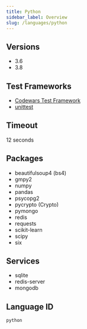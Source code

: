 ```yaml
---
title: Python
sidebar_label: Overview
slug: /languages/python
---
```



## Versions

- 3.6
- 3.8

## Test Frameworks

- [Codewars Test Framework](/languages/python/codewars-test)
- [unittest](/languages/python/unittest)

## Timeout
12 seconds

## Packages

- beautifulsoup4 (bs4)
- gmpy2
- numpy
- pandas
- psycopg2
- pycrypto (Crypto)
- pymongo
- redis
- requests
- scikit-learn
- scipy
- six

## Services

- sqlite
- redis-server
- mongodb

## Language ID

`python`
